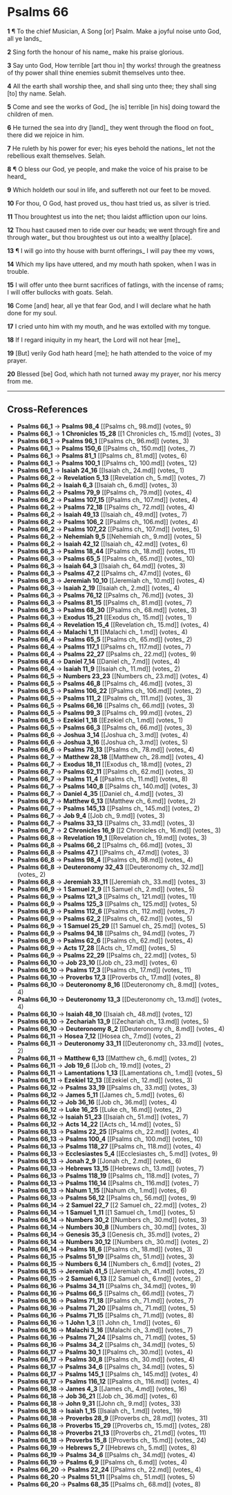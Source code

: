 # Psalms 66

**1** ¶ To the chief Musician, A Song [or] Psalm. Make a joyful noise unto God, all ye lands_

**2** Sing forth the honour of his name_ make his praise glorious.

**3** Say unto God, How terrible [art thou in] thy works! through the greatness of thy power shall thine enemies submit themselves unto thee.

**4** All the earth shall worship thee, and shall sing unto thee; they shall sing [to] thy name. Selah.

**5** Come and see the works of God_ [he is] terrible [in his] doing toward the children of men.

**6** He turned the sea into dry [land]_ they went through the flood on foot_ there did we rejoice in him.

**7** He ruleth by his power for ever; his eyes behold the nations_ let not the rebellious exalt themselves. Selah.

**8** ¶ O bless our God, ye people, and make the voice of his praise to be heard_

**9** Which holdeth our soul in life, and suffereth not our feet to be moved.

**10** For thou, O God, hast proved us_ thou hast tried us, as silver is tried.

**11** Thou broughtest us into the net; thou laidst affliction upon our loins.

**12** Thou hast caused men to ride over our heads; we went through fire and through water_ but thou broughtest us out into a wealthy [place].

**13** ¶ I will go into thy house with burnt offerings_ I will pay thee my vows,

**14** Which my lips have uttered, and my mouth hath spoken, when I was in trouble.

**15** I will offer unto thee burnt sacrifices of fatlings, with the incense of rams; I will offer bullocks with goats. Selah.

**16** Come [and] hear, all ye that fear God, and I will declare what he hath done for my soul.

**17** I cried unto him with my mouth, and he was extolled with my tongue.

**18** If I regard iniquity in my heart, the Lord will not hear [me]_

**19** [But] verily God hath heard [me]; he hath attended to the voice of my prayer.

**20** Blessed [be] God, which hath not turned away my prayer, nor his mercy from me.

---

## Cross-References

- **Psalms 66_1** → **Psalms 98_4** [[Psalms ch_ 98.md]] (votes_ 9)
- **Psalms 66_1** → **1 Chronicles 15_28** [[1 Chronicles ch_ 15.md]] (votes_ 3)
- **Psalms 66_1** → **Psalms 96_1** [[Psalms ch_ 96.md]] (votes_ 3)
- **Psalms 66_1** → **Psalms 150_6** [[Psalms ch_ 150.md]] (votes_ 7)
- **Psalms 66_1** → **Psalms 81_1** [[Psalms ch_ 81.md]] (votes_ 6)
- **Psalms 66_1** → **Psalms 100_1** [[Psalms ch_ 100.md]] (votes_ 12)
- **Psalms 66_1** → **Isaiah 24_16** [[Isaiah ch_ 24.md]] (votes_ 1)
- **Psalms 66_2** → **Revelation 5_13** [[Revelation ch_ 5.md]] (votes_ 7)
- **Psalms 66_2** → **Isaiah 6_3** [[Isaiah ch_ 6.md]] (votes_ 3)
- **Psalms 66_2** → **Psalms 79_9** [[Psalms ch_ 79.md]] (votes_ 4)
- **Psalms 66_2** → **Psalms 107_15** [[Psalms ch_ 107.md]] (votes_ 4)
- **Psalms 66_2** → **Psalms 72_18** [[Psalms ch_ 72.md]] (votes_ 4)
- **Psalms 66_2** → **Isaiah 49_13** [[Isaiah ch_ 49.md]] (votes_ 7)
- **Psalms 66_2** → **Psalms 106_2** [[Psalms ch_ 106.md]] (votes_ 4)
- **Psalms 66_2** → **Psalms 107_22** [[Psalms ch_ 107.md]] (votes_ 5)
- **Psalms 66_2** → **Nehemiah 9_5** [[Nehemiah ch_ 9.md]] (votes_ 5)
- **Psalms 66_2** → **Isaiah 42_12** [[Isaiah ch_ 42.md]] (votes_ 6)
- **Psalms 66_3** → **Psalms 18_44** [[Psalms ch_ 18.md]] (votes_ 11)
- **Psalms 66_3** → **Psalms 65_5** [[Psalms ch_ 65.md]] (votes_ 10)
- **Psalms 66_3** → **Isaiah 64_3** [[Isaiah ch_ 64.md]] (votes_ 3)
- **Psalms 66_3** → **Psalms 47_2** [[Psalms ch_ 47.md]] (votes_ 6)
- **Psalms 66_3** → **Jeremiah 10_10** [[Jeremiah ch_ 10.md]] (votes_ 4)
- **Psalms 66_3** → **Isaiah 2_19** [[Isaiah ch_ 2.md]] (votes_ 4)
- **Psalms 66_3** → **Psalms 76_12** [[Psalms ch_ 76.md]] (votes_ 3)
- **Psalms 66_3** → **Psalms 81_15** [[Psalms ch_ 81.md]] (votes_ 7)
- **Psalms 66_3** → **Psalms 68_30** [[Psalms ch_ 68.md]] (votes_ 3)
- **Psalms 66_3** → **Exodus 15_21** [[Exodus ch_ 15.md]] (votes_ 1)
- **Psalms 66_4** → **Revelation 15_4** [[Revelation ch_ 15.md]] (votes_ 4)
- **Psalms 66_4** → **Malachi 1_11** [[Malachi ch_ 1.md]] (votes_ 4)
- **Psalms 66_4** → **Psalms 65_5** [[Psalms ch_ 65.md]] (votes_ 2)
- **Psalms 66_4** → **Psalms 117_1** [[Psalms ch_ 117.md]] (votes_ 7)
- **Psalms 66_4** → **Psalms 22_27** [[Psalms ch_ 22.md]] (votes_ 9)
- **Psalms 66_4** → **Daniel 7_14** [[Daniel ch_ 7.md]] (votes_ 4)
- **Psalms 66_4** → **Isaiah 11_9** [[Isaiah ch_ 11.md]] (votes_ 2)
- **Psalms 66_5** → **Numbers 23_23** [[Numbers ch_ 23.md]] (votes_ 4)
- **Psalms 66_5** → **Psalms 46_8** [[Psalms ch_ 46.md]] (votes_ 3)
- **Psalms 66_5** → **Psalms 106_22** [[Psalms ch_ 106.md]] (votes_ 2)
- **Psalms 66_5** → **Psalms 111_2** [[Psalms ch_ 111.md]] (votes_ 3)
- **Psalms 66_5** → **Psalms 66_16** [[Psalms ch_ 66.md]] (votes_ 3)
- **Psalms 66_5** → **Psalms 99_3** [[Psalms ch_ 99.md]] (votes_ 2)
- **Psalms 66_5** → **Ezekiel 1_18** [[Ezekiel ch_ 1.md]] (votes_ 1)
- **Psalms 66_5** → **Psalms 66_3** [[Psalms ch_ 66.md]] (votes_ 3)
- **Psalms 66_6** → **Joshua 3_14** [[Joshua ch_ 3.md]] (votes_ 4)
- **Psalms 66_6** → **Joshua 3_16** [[Joshua ch_ 3.md]] (votes_ 5)
- **Psalms 66_6** → **Psalms 78_13** [[Psalms ch_ 78.md]] (votes_ 4)
- **Psalms 66_7** → **Matthew 28_18** [[Matthew ch_ 28.md]] (votes_ 4)
- **Psalms 66_7** → **Exodus 18_11** [[Exodus ch_ 18.md]] (votes_ 2)
- **Psalms 66_7** → **Psalms 62_11** [[Psalms ch_ 62.md]] (votes_ 3)
- **Psalms 66_7** → **Psalms 11_4** [[Psalms ch_ 11.md]] (votes_ 8)
- **Psalms 66_7** → **Psalms 140_8** [[Psalms ch_ 140.md]] (votes_ 3)
- **Psalms 66_7** → **Daniel 4_35** [[Daniel ch_ 4.md]] (votes_ 3)
- **Psalms 66_7** → **Matthew 6_13** [[Matthew ch_ 6.md]] (votes_ 2)
- **Psalms 66_7** → **Psalms 145_13** [[Psalms ch_ 145.md]] (votes_ 2)
- **Psalms 66_7** → **Job 9_4** [[Job ch_ 9.md]] (votes_ 3)
- **Psalms 66_7** → **Psalms 33_13** [[Psalms ch_ 33.md]] (votes_ 3)
- **Psalms 66_7** → **2 Chronicles 16_9** [[2 Chronicles ch_ 16.md]] (votes_ 3)
- **Psalms 66_8** → **Revelation 19_1** [[Revelation ch_ 19.md]] (votes_ 3)
- **Psalms 66_8** → **Psalms 66_2** [[Psalms ch_ 66.md]] (votes_ 3)
- **Psalms 66_8** → **Psalms 47_1** [[Psalms ch_ 47.md]] (votes_ 3)
- **Psalms 66_8** → **Psalms 98_4** [[Psalms ch_ 98.md]] (votes_ 4)
- **Psalms 66_8** → **Deuteronomy 32_43** [[Deuteronomy ch_ 32.md]] (votes_ 2)
- **Psalms 66_8** → **Jeremiah 33_11** [[Jeremiah ch_ 33.md]] (votes_ 3)
- **Psalms 66_9** → **1 Samuel 2_9** [[1 Samuel ch_ 2.md]] (votes_ 5)
- **Psalms 66_9** → **Psalms 121_3** [[Psalms ch_ 121.md]] (votes_ 11)
- **Psalms 66_9** → **Psalms 125_3** [[Psalms ch_ 125.md]] (votes_ 5)
- **Psalms 66_9** → **Psalms 112_6** [[Psalms ch_ 112.md]] (votes_ 7)
- **Psalms 66_9** → **Psalms 62_2** [[Psalms ch_ 62.md]] (votes_ 5)
- **Psalms 66_9** → **1 Samuel 25_29** [[1 Samuel ch_ 25.md]] (votes_ 5)
- **Psalms 66_9** → **Psalms 94_18** [[Psalms ch_ 94.md]] (votes_ 7)
- **Psalms 66_9** → **Psalms 62_6** [[Psalms ch_ 62.md]] (votes_ 4)
- **Psalms 66_9** → **Acts 17_28** [[Acts ch_ 17.md]] (votes_ 5)
- **Psalms 66_9** → **Psalms 22_29** [[Psalms ch_ 22.md]] (votes_ 5)
- **Psalms 66_10** → **Job 23_10** [[Job ch_ 23.md]] (votes_ 6)
- **Psalms 66_10** → **Psalms 17_3** [[Psalms ch_ 17.md]] (votes_ 11)
- **Psalms 66_10** → **Proverbs 17_3** [[Proverbs ch_ 17.md]] (votes_ 8)
- **Psalms 66_10** → **Deuteronomy 8_16** [[Deuteronomy ch_ 8.md]] (votes_ 4)
- **Psalms 66_10** → **Deuteronomy 13_3** [[Deuteronomy ch_ 13.md]] (votes_ 4)
- **Psalms 66_10** → **Isaiah 48_10** [[Isaiah ch_ 48.md]] (votes_ 12)
- **Psalms 66_10** → **Zechariah 13_9** [[Zechariah ch_ 13.md]] (votes_ 5)
- **Psalms 66_10** → **Deuteronomy 8_2** [[Deuteronomy ch_ 8.md]] (votes_ 4)
- **Psalms 66_11** → **Hosea 7_12** [[Hosea ch_ 7.md]] (votes_ 2)
- **Psalms 66_11** → **Deuteronomy 33_11** [[Deuteronomy ch_ 33.md]] (votes_ 2)
- **Psalms 66_11** → **Matthew 6_13** [[Matthew ch_ 6.md]] (votes_ 2)
- **Psalms 66_11** → **Job 19_6** [[Job ch_ 19.md]] (votes_ 2)
- **Psalms 66_11** → **Lamentations 1_13** [[Lamentations ch_ 1.md]] (votes_ 5)
- **Psalms 66_11** → **Ezekiel 12_13** [[Ezekiel ch_ 12.md]] (votes_ 3)
- **Psalms 66_12** → **Psalms 33_19** [[Psalms ch_ 33.md]] (votes_ 3)
- **Psalms 66_12** → **James 5_11** [[James ch_ 5.md]] (votes_ 6)
- **Psalms 66_12** → **Job 36_16** [[Job ch_ 36.md]] (votes_ 4)
- **Psalms 66_12** → **Luke 16_25** [[Luke ch_ 16.md]] (votes_ 2)
- **Psalms 66_12** → **Isaiah 51_23** [[Isaiah ch_ 51.md]] (votes_ 7)
- **Psalms 66_12** → **Acts 14_22** [[Acts ch_ 14.md]] (votes_ 5)
- **Psalms 66_13** → **Psalms 22_25** [[Psalms ch_ 22.md]] (votes_ 4)
- **Psalms 66_13** → **Psalms 100_4** [[Psalms ch_ 100.md]] (votes_ 10)
- **Psalms 66_13** → **Psalms 118_27** [[Psalms ch_ 118.md]] (votes_ 4)
- **Psalms 66_13** → **Ecclesiastes 5_4** [[Ecclesiastes ch_ 5.md]] (votes_ 9)
- **Psalms 66_13** → **Jonah 2_9** [[Jonah ch_ 2.md]] (votes_ 6)
- **Psalms 66_13** → **Hebrews 13_15** [[Hebrews ch_ 13.md]] (votes_ 7)
- **Psalms 66_13** → **Psalms 118_19** [[Psalms ch_ 118.md]] (votes_ 7)
- **Psalms 66_13** → **Psalms 116_14** [[Psalms ch_ 116.md]] (votes_ 7)
- **Psalms 66_13** → **Nahum 1_15** [[Nahum ch_ 1.md]] (votes_ 6)
- **Psalms 66_13** → **Psalms 56_12** [[Psalms ch_ 56.md]] (votes_ 9)
- **Psalms 66_14** → **2 Samuel 22_7** [[2 Samuel ch_ 22.md]] (votes_ 2)
- **Psalms 66_14** → **1 Samuel 1_11** [[1 Samuel ch_ 1.md]] (votes_ 5)
- **Psalms 66_14** → **Numbers 30_2** [[Numbers ch_ 30.md]] (votes_ 3)
- **Psalms 66_14** → **Numbers 30_8** [[Numbers ch_ 30.md]] (votes_ 3)
- **Psalms 66_14** → **Genesis 35_3** [[Genesis ch_ 35.md]] (votes_ 2)
- **Psalms 66_14** → **Numbers 30_12** [[Numbers ch_ 30.md]] (votes_ 2)
- **Psalms 66_14** → **Psalms 18_6** [[Psalms ch_ 18.md]] (votes_ 3)
- **Psalms 66_15** → **Psalms 51_19** [[Psalms ch_ 51.md]] (votes_ 3)
- **Psalms 66_15** → **Numbers 6_14** [[Numbers ch_ 6.md]] (votes_ 2)
- **Psalms 66_15** → **Jeremiah 41_5** [[Jeremiah ch_ 41.md]] (votes_ 2)
- **Psalms 66_15** → **2 Samuel 6_13** [[2 Samuel ch_ 6.md]] (votes_ 2)
- **Psalms 66_16** → **Psalms 34_11** [[Psalms ch_ 34.md]] (votes_ 9)
- **Psalms 66_16** → **Psalms 66_5** [[Psalms ch_ 66.md]] (votes_ 7)
- **Psalms 66_16** → **Psalms 71_18** [[Psalms ch_ 71.md]] (votes_ 7)
- **Psalms 66_16** → **Psalms 71_20** [[Psalms ch_ 71.md]] (votes_ 5)
- **Psalms 66_16** → **Psalms 71_15** [[Psalms ch_ 71.md]] (votes_ 8)
- **Psalms 66_16** → **1 John 1_3** [[1 John ch_ 1.md]] (votes_ 6)
- **Psalms 66_16** → **Malachi 3_16** [[Malachi ch_ 3.md]] (votes_ 7)
- **Psalms 66_16** → **Psalms 71_24** [[Psalms ch_ 71.md]] (votes_ 5)
- **Psalms 66_16** → **Psalms 34_2** [[Psalms ch_ 34.md]] (votes_ 5)
- **Psalms 66_17** → **Psalms 30_1** [[Psalms ch_ 30.md]] (votes_ 4)
- **Psalms 66_17** → **Psalms 30_8** [[Psalms ch_ 30.md]] (votes_ 4)
- **Psalms 66_17** → **Psalms 34_6** [[Psalms ch_ 34.md]] (votes_ 5)
- **Psalms 66_17** → **Psalms 145_1** [[Psalms ch_ 145.md]] (votes_ 4)
- **Psalms 66_17** → **Psalms 116_12** [[Psalms ch_ 116.md]] (votes_ 4)
- **Psalms 66_18** → **James 4_3** [[James ch_ 4.md]] (votes_ 16)
- **Psalms 66_18** → **Job 36_21** [[Job ch_ 36.md]] (votes_ 6)
- **Psalms 66_18** → **John 9_31** [[John ch_ 9.md]] (votes_ 33)
- **Psalms 66_18** → **Isaiah 1_15** [[Isaiah ch_ 1.md]] (votes_ 19)
- **Psalms 66_18** → **Proverbs 28_9** [[Proverbs ch_ 28.md]] (votes_ 31)
- **Psalms 66_18** → **Proverbs 15_29** [[Proverbs ch_ 15.md]] (votes_ 28)
- **Psalms 66_18** → **Proverbs 21_13** [[Proverbs ch_ 21.md]] (votes_ 11)
- **Psalms 66_18** → **Proverbs 15_8** [[Proverbs ch_ 15.md]] (votes_ 24)
- **Psalms 66_19** → **Hebrews 5_7** [[Hebrews ch_ 5.md]] (votes_ 8)
- **Psalms 66_19** → **Psalms 34_6** [[Psalms ch_ 34.md]] (votes_ 4)
- **Psalms 66_19** → **Psalms 6_9** [[Psalms ch_ 6.md]] (votes_ 4)
- **Psalms 66_20** → **Psalms 22_24** [[Psalms ch_ 22.md]] (votes_ 4)
- **Psalms 66_20** → **Psalms 51_11** [[Psalms ch_ 51.md]] (votes_ 5)
- **Psalms 66_20** → **Psalms 68_35** [[Psalms ch_ 68.md]] (votes_ 8)
